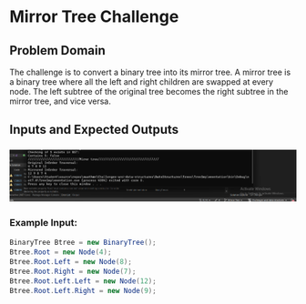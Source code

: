 # Mirror Tree Challenge

## Problem Domain

The challenge is to convert a binary tree into its mirror tree. A mirror tree is a binary tree where all the left and right children are swapped at every node. The left subtree of the original tree becomes the right subtree in the mirror tree, and vice versa.

## Inputs and Expected Outputs
 ### ![Mirrortree ](output.png)

### Example Input:
```csharp
BinaryTree Btree = new BinaryTree();
Btree.Root = new Node(4);
Btree.Root.Left = new Node(8);
Btree.Root.Right = new Node(7);
Btree.Root.Left.Left = new Node(12);
Btree.Root.Left.Right = new Node(9);
